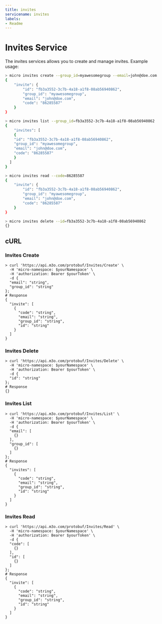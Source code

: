 ```yaml
---
title: invites
servicename: invites
labels: 
- Readme
---
```

# Invites Service

The invites services allows you to create and manage invites. Example usage:

```bash
> micro invites create --group_id=myawesomegroup --email=john@doe.com
{
	"invite": {
		"id": "fb3a3552-3c7b-4a18-a1f8-08ab56940862",
		"group_id": "myawesomegroup",
		"email": "john@doe.com",
		"code": "86285587"
	}
}

> micro invites list --group_id=fb3a3552-3c7b-4a18-a1f8-08ab56940862
{
	"invites": [
    {
    "id": "fb3a3552-3c7b-4a18-a1f8-08ab56940862",
    "group_id": "myawesomegroup",
    "email": "john@doe.com",
    "code": "86285587"
    }
  ]
}

> micro invites read --code=86285587
{
	"invite": {
		"id": "fb3a3552-3c7b-4a18-a1f8-08ab56940862",
		"group_id": "myawesomegroup",
		"email": "john@doe.com",
		"code": "86285587"
	}
}

> micro invites delete --id=fb3a3552-3c7b-4a18-a1f8-08ab56940862
{}
```

## cURL


### Invites Create
<!-- We use the request body description here as endpoint descriptions are not
being lifted correctly from the proto by the openapi spec generator -->

```shell
> curl 'https://api.m3o.com/protobuf/Invites/Create' \
  -H 'micro-namespace: $yourNamespace' \
  -H 'authorization: Bearer $yourToken' \
  -d {
  "email": "string",
  "group_id": "string"
};
# Response
{
  "invite": [
    {
      "code": "string",
      "email": "string",
      "group_id": "string",
      "id": "string"
    }
  ]
}
```


### Invites Delete
<!-- We use the request body description here as endpoint descriptions are not
being lifted correctly from the proto by the openapi spec generator -->

```shell
> curl 'https://api.m3o.com/protobuf/Invites/Delete' \
  -H 'micro-namespace: $yourNamespace' \
  -H 'authorization: Bearer $yourToken' \
  -d {
  "id": "string"
};
# Response
{}
```


### Invites List
<!-- We use the request body description here as endpoint descriptions are not
being lifted correctly from the proto by the openapi spec generator -->

```shell
> curl 'https://api.m3o.com/protobuf/Invites/List' \
  -H 'micro-namespace: $yourNamespace' \
  -H 'authorization: Bearer $yourToken' \
  -d {
  "email": [
    {}
  ],
  "group_id": [
    {}
  ]
};
# Response
{
  "invites": [
    {
      "code": "string",
      "email": "string",
      "group_id": "string",
      "id": "string"
    }
  ]
}
```


### Invites Read
<!-- We use the request body description here as endpoint descriptions are not
being lifted correctly from the proto by the openapi spec generator -->

```shell
> curl 'https://api.m3o.com/protobuf/Invites/Read' \
  -H 'micro-namespace: $yourNamespace' \
  -H 'authorization: Bearer $yourToken' \
  -d {
  "code": [
    {}
  ],
  "id": [
    {}
  ]
};
# Response
{
  "invite": [
    {
      "code": "string",
      "email": "string",
      "group_id": "string",
      "id": "string"
    }
  ]
}
```


